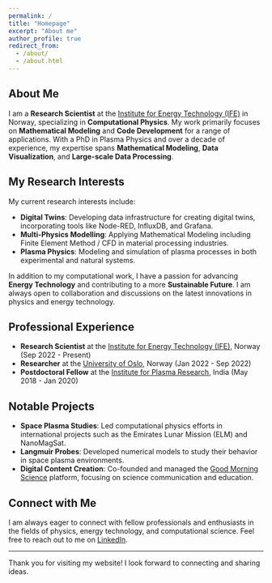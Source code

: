 ```yaml
---
permalink: /
title: "Homepage"
excerpt: "About me"
author_profile: true
redirect_from: 
  - /about/
  - /about.html
---
```

<!-- I am a Computational Physicist with an interest in problems across multidisciplinary topics in the fields of plasma physics, space physics, computer science, and mathematics.

I work as a Researcher in Space Plasma at the [Department of Physics](https://www.mn.uio.no/fysikk/english/), [University of Oslo](https://www.uio.no/english/), Norway.

My primary interests are modeling and simulation of plasma processes in experimental and natural plasma systems. Along with developing and optimizing computer codes, I participate in laboratory experiments and work alongside teams for space and planetary missions.

Here at [University of Oslo](https://www.uio.no/english/), I am a part of the [4DSpace strategic research initiative](https://www.mn.uio.no/fysikk/english/research/projects/4dspace/), where we study plasma interaction with spacecraft bodies and Langmuir probes in the polar ionosphere.

Apart from research, I am also passionate about promoting science in rural areas, especially among underprivileged students, through the non-profit organization [GMS Foundation](https://foundation.gmsciencein.com/). I like writing [popular science articles](https://gmsciencein.com/user/sayanadhikari207/?profiletab=posts). 

I often spend time building computers and electronic gadgets using Raspberry Pi or Audrino.
-->              

## About Me

I am a **Research Scientist** at the [Institute for Energy Technology (IFE)](https://ife.no/en/) in Norway, specializing in **Computational Physics**. My work primarily focuses on **Mathematical Modeling** and **Code Development** for a range of applications. With a PhD in Plasma Physics and over a decade of experience, my expertise spans **Mathematical Modeling**, **Data Visualization**, and **Large-scale Data Processing**.

## My Research Interests

My current research interests include:

- **Digital Twins**: Developing data infrastructure for creating digital twins, incorporating tools like Node-RED, InfluxDB, and Grafana.
- **Multi-Physics Modelling**: Applying Mathematical Modeling including Finite Element Method / CFD  in material processing industries.
- **Plasma Physics**: Modeling and simulation of plasma processes in both experimental and natural systems.

In addition to my computational work, I have a passion for advancing **Energy Technology** and contributing to a more **Sustainable Future**. I am always open to collaboration and discussions on the latest innovations in physics and energy technology.

## Professional Experience

- **Research Scientist** at the [Institute for Energy Technology (IFE)](https://ife.no/en/), Norway (Sep 2022 - Present)
- **Researcher** at the [University of Oslo](https://www.uio.no/english/), Norway (Jan 2022 - Sep 2022)
- **Postdoctoral Fellow** at the [Institute for Plasma Research](https://www.ipr.res.in/), India (May 2018 - Jan 2020)

## Notable Projects

- **Space Plasma Studies**: Led computational physics efforts in international projects such as the Emirates Lunar Mission (ELM) and NanoMagSat.
- **Langmuir Probes**: Developed numerical models to study their behavior in space plasma environments.
- **Digital Content Creation**: Co-founded and managed the [Good Morning Science](https://foundation.gmsciencein.com/) platform, focusing on science communication and education.


## Connect with Me

I am always eager to connect with fellow professionals and enthusiasts in the fields of physics, energy technology, and computational science. Feel free to reach out to me on [LinkedIn](https://www.linkedin.com/in/sayan-adhikari/).

---

Thank you for visiting my website! I look forward to connecting and sharing ideas.

